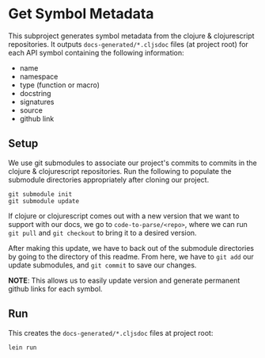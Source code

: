 # Get Symbol Metadata

This subproject generates symbol metadata from the clojure & clojurescript
repositories.  It outputs `docs-generated/*.cljsdoc` files (at project root)
for each API symbol containing the following information:

- name
- namespace
- type (function or macro)
- docstring
- signatures
- source
- github link

## Setup

We use git submodules to associate our project's commits to commits in the
clojure & clojurescript repositories.  Run the following to populate the
submodule directories appropriately after cloning our project.

```
git submodule init
git submodule update
```

If clojure or clojurescript comes out with a new version that we want
to support with our docs, we go to `code-to-parse/<repo>`, where we
can run `git pull` and `git checkout` to bring it to a desired version.

After making this update, we have to back out of the submodule directories
by going to the directory of this readme.  From here, we have to `git add`
our update submodules, and `git commit` to save our changes.

__NOTE__: This allows us to easily update version and generate permanent github
links for each symbol.

## Run

This creates the `docs-generated/*.cljsdoc` files at project root:

```
lein run
```
